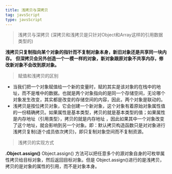 ```yaml
---
title: 浅拷贝与深拷贝
tag: javsScript
type: javsScript
---
```


> 浅拷贝与深拷贝 (深拷贝和浅拷贝是只针对Object和Array这样的引用数据类型的)

**浅拷贝只复制指向某个对象的指针而不复制对象本身，新旧对象还是共享同一块内存。**
**但深拷贝会另外创造一个一模一样的对象，新对象跟原对象不共享内存，修改新对象不会改到原对象。**


>赋值和浅拷贝的区别

+ 当我们把一个对象赋值给一个新的变量时，赋的其实是该对象的在栈中的地址，而不是堆中的数据。也就是两个对象指向的是同一个存储空间，无论哪个对象发生改变，其实都是改变的存储空间的内容，因此，两个对象是联动的。
+ 浅拷贝是按位拷贝对象，它会创建一个新对象，这个对象有着原始对象属性值的一份精确拷贝。如果属性是基本类型，拷贝的就是基本类型的值；如果属性是内存地址（引用类型），拷贝的就是内存地址 ，因此如果其中一个对象改变了这个地址，就会影响到另一个对象。即：默认拷贝构造函数只是对对象进行浅拷贝复制(逐个成员依次拷贝)，即只复制对象空间而不复制资源。
  

>浅拷贝的实现方式

**.Object.assign()**
Object.assign() 方法可以把任意多个的源对象自身的可枚举属性拷贝给目标对象，然后返回目标对象。但是 Object.assign()进行的是浅拷贝，拷贝的是对象的属性的引用，而不是对象本身。
